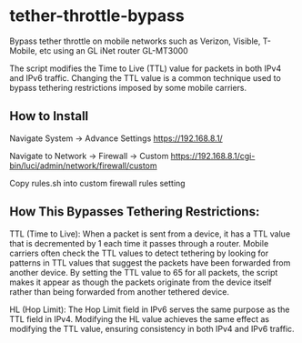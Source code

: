# tether-throttle-bypass
Bypass tether throttle on mobile networks such as Verizon, Visible, T-Mobile, etc using an GL iNet router GL-MT3000

The script modifies the Time to Live (TTL) value for packets in both IPv4 and IPv6 traffic. Changing the TTL value is a common technique used to bypass tethering restrictions imposed by some mobile carriers.

## How to Install

Navigate System -> Advance Settings
https://192.168.8.1/

Navigate to Network -> Firewall -> Custom
https://192.168.8.1/cgi-bin/luci/admin/network/firewall/custom

Copy rules.sh into custom firewall rules setting 

## How This Bypasses Tethering Restrictions:

TTL (Time to Live): When a packet is sent from a device, it has a TTL value that is decremented by 1 each time it passes through a router. Mobile carriers often check the TTL values to detect tethering by looking for patterns in TTL values that suggest the packets have been forwarded from another device. By setting the TTL value to 65 for all packets, the script makes it appear as though the packets originate from the device itself rather than being forwarded from another tethered device.

HL (Hop Limit): The Hop Limit field in IPv6 serves the same purpose as the TTL field in IPv4. Modifying the HL value achieves the same effect as modifying the TTL value, ensuring consistency in both IPv4 and IPv6 traffic.

